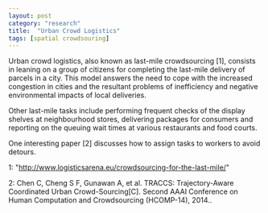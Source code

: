 ```yaml
---
layout: post
category: "research"
title:  "Urban Crowd Logistics"
tags: [spatial crowdsouring]
---
```


Urban crowd logistics, also known as last-mile crowdsourcing [1], consists in leaning on a group of citizens for completing the last-mile delivery of parcels in a city. This model answers the need to cope with the increased congestion in cities and the resultant problems of inefficiency and negative environmental impacts of local deliveries.

Other last-mile tasks include performing frequent checks of the display shelves at neighbourhood stores, delivering packages for consumers and reporting on the queuing wait times at various restaurants and food courts.

One interesting paper [2] discusses how to assign tasks to workers to avoid detours.

1: "http://www.logisticsarena.eu/crowdsourcing-for-the-last-mile/"

2: Chen C, Cheng S F, Gunawan A, et al. TRACCS: Trajectory-Aware Coordinated Urban Crowd-Sourcing[C]. Second AAAI Conference on Human Computation and Crowdsourcing (HCOMP-14), 2014..